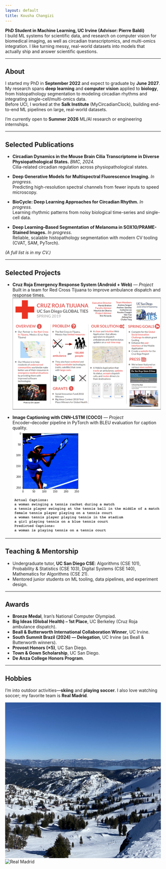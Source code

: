 ```yaml
---
layout: default
title: Kousha Changizi
---
```


<link rel="stylesheet" href="/assets/site.css">


**PhD Student in Machine Learning, UC Irvine (Advisor: Pierre Baldi)**  
I build ML systems for scientific data, and research on computer vision for biomedical imaging, as well as circadian transcriptomics, and multi-omics integration. I like turning messy, real-world datasets into models that actually ship and answer scientific questions.

---

## About

I started my PhD in **September 2022** and expect to graduate by **June 2027**. My research spans **deep learning** and **computer vision** applied to **biology**, from histopathology segmentation to modeling circadian rhythms and integrating single-cell/multi-omics data.  
Before UCI, I worked at the **Salk Institute** (MyCircadianClock), building end-to-end ML pipelines on large, real-world datasets.

I’m currently open to **Summer 2026** ML/AI research or engineering internships.

---

## Selected Publications

- **Circadian Dynamics in the Mouse Brain Cilia Transcriptome in Diverse Physiopathological States.** *BMC, 2024.*  
  <span class="muted">Cilia-related circadian regulation across physiopathological states.</span>

- **Deep Generative Models for Multispectral Fluorescence Imaging.** *In progress.*  
  <span class="muted">Predicting high-resolution spectral channels from fewer inputs to speed microscopy.</span>

- **BioCycle: Deep Learning Approaches for Circadian Rhythm.** *In progress.*  
  <span class="muted">Learning rhythmic patterns from noisy biological time-series and single-cell data.</span>

- **Deep Learning–Based Segmentation of Melanoma in SOX10/PRAME-Stained Images.** *In progress.*  
  <span class="muted">Reliable, scalable histopathology segmentation with modern CV tooling (CVAT, SAM, PyTorch).</span>

*(A full list is in my CV.)*

---

## Selected Projects

- **Cruz Roja Emergency Response System (Android + Web)** — *Project*  
  <span class="muted">Built in a team for Red Cross Tijuana to improve ambulance dispatch and response times.</span>  
  <img src="/cruz_roja_poster.png" alt="Cruz Roja Poster" class="img-lg">

- **Image Captioning with CNN–LSTM (COCO)** — *Project*  
  <span class="muted">Encoder–decoder pipeline in PyTorch with BLEU evaluation for caption quality.</span>  
  <img src="/image_capt.png" alt="Image Captioning Example" class="img-lg">



---

## Teaching & Mentorship

- Undergraduate tutor, **UC San Diego CSE**: Algorithms (CSE 101), Probability & Statistics (CSE 103), Digital Systems (CSE 140), Mathematics for Algorithms (CSE 21).  
- Mentored junior students on ML tooling, data pipelines, and experiment design.

---

## Awards

- **Bronze Medal**, Iran’s National Computer Olympiad.  
- **Big Ideas (Global Health) – 1st Place**, UC Berkeley (Cruz Roja ambulance dispatch).  
- **Beall & Butterworth International Collaboration Winner**, UC Irvine.  
- **South Summit Brazil (2024) — Delegation**, UC Irvine (as Beall & Butterworth winners).  
- **Provost Honors (×5)**, UC San Diego.  
- **Town & Gown Scholarship**, UC San Diego.  
- **De Anza College Honors Program**.

---

## Hobbies

I’m into outdoor activities—**skiing** and **playing soccer**. I also love watching soccer; my favorite team is **Real Madrid**.

<div class="img-row">
  <img src="/ski.jpg" alt="Skiing">
  <img src="/realmadrid.png" alt="Real Madrid">
</div>
